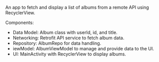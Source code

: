 An app to fetch and display a list of albums from a remote API using RecyclerView.

Components:

- Data Model: Album class with userId, id, and title.
- Networking: Retrofit API service to fetch album data.
- Repository: AlbumRepo for data handling.
- iewModel: AlbumViewModel to manage and provide data to the UI.
- UI: MainActivity with RecyclerView to display albums.

